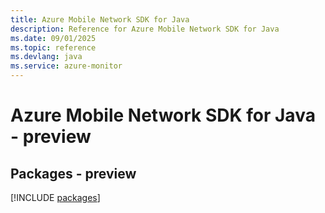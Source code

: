 ```yaml
---
title: Azure Mobile Network SDK for Java
description: Reference for Azure Mobile Network SDK for Java
ms.date: 09/01/2025
ms.topic: reference
ms.devlang: java
ms.service: azure-monitor
---
```

# Azure Mobile Network SDK for Java - preview
## Packages - preview
[!INCLUDE [packages](mobile-network-index.md)]